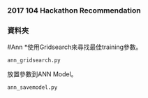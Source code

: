 ### 2017 104 Hackathon Recommendation
### 資料夾
#Ann
 *使用Gridsearch來尋找最佳training參數。
```
ann_gridsearch.py
```
放置參數到ANN Model。
```
ann_savemodel.py
```
